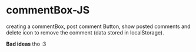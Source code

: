 # commentBox-JS
creating a commentBox, post comment Button, show posted comments and delete icon to remove the comment (data stored in localStorage).

**Bad ideas** tho :3
